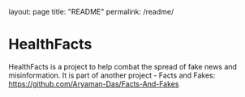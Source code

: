 layout: page
title: "README"
permalink: /readme/

# HealthFacts
HealthFacts is a project to help combat the spread of fake news and misinformation. It is part of another project - Facts and Fakes: https://github.com/Aryaman-Das/Facts-And-Fakes
